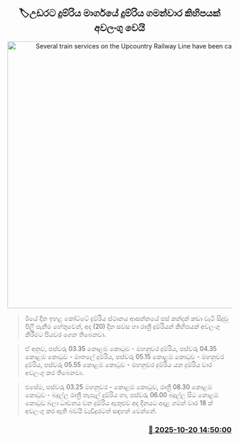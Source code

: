 <p align='center'><b><h2 align='center' title='Several train services on the Upcountry Railway Line have been cancelled'>🏷උඩරට දුම්රිය මාර්ගයේ දුම්රිය ගමන්වාර කිහිපයක් අවලංගු වෙයි</h2></b></p>
<p align='center'><img src='https://helakuru.sgp1.cdn.digitaloceanspaces.com/esana/images/lib/trainjaffna.jpg' width='600' alt='Several train services on the Upcountry Railway Line have been cancelled'></p>

> ඊයේ දින ඉහළ කෝට්ටේ දුම්රිය ස්ථානය ආසන්නයේ පස් කන්දක් කඩා වැටී සිදුවූ පිලී පැනීම හේතුවෙන්, අද (20) දින සවස හා රාත්‍රී දුම්රියන් කිහිපයක් අවලංගු කිරීමට පියවර ගෙන තිබෙනවා.

> ඒ අනුව, පස්වරු 03.35 කොළඹ කොටුව - මහනුවර දුම්රිය, පස්වරු 04.35 කොළඹ කොටුව - මාතලේ දුම්රිය, පස්වරු 05.15 කොළඹ කොටුව - මහනුවර දුම්රිය, පස්වරු 05.55 කොළඹ කොටුව - මහනුවර දුම්රිය යන දුම්රිය වාර අවලංගු කර තිබෙනවා.

> එසේම, පස්වරු 03.25 මහනුවර - කොළඹ කොටුව, රාත්‍රී 08.30 කොළඹ කොටුව - බදුල්ල රාත්‍රී තැපැල් දුම්රිය හා, පස්වරු 06.00 බදුල්ල සිට කොළඹ කොටුව බලා ධාවනය වන දුම්රිය ඇතුළුව අද දිනයට අදාළ ගමන් වාර 18 ක් අවලංගු කර ඇති බවයි වැඩිදුරටත් සඳහන් වෙන්නේ.



<h3 align='right'><a href='https://www.helakuru.lk/esana/p/114615/'>📅 2025-10-20 14:50:00</a></h3>
